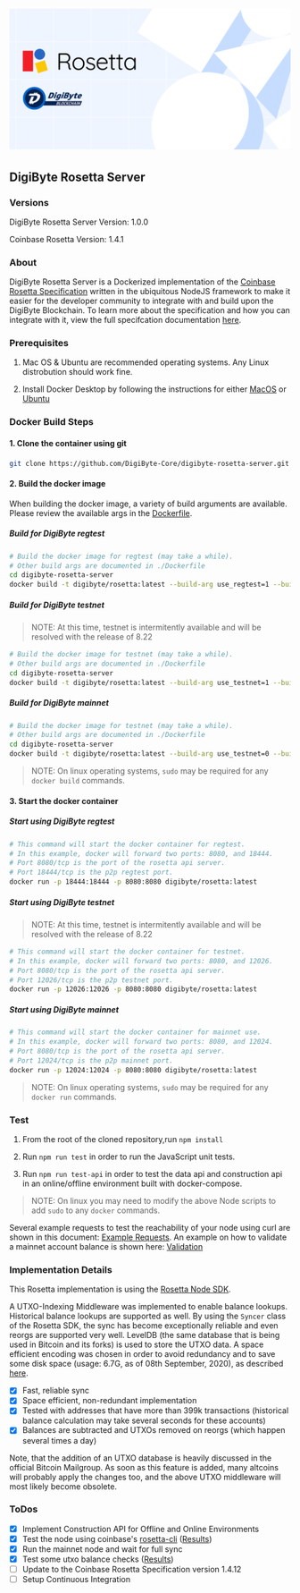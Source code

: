 # ![DigiByte Rosetta Server](./docs/images/banner.png)

## DigiByte Rosetta Server

### Versions

DigiByte Rosetta Server Version: 1.0.0

Coinbase Rosetta Version: 1.4.1

### About

DigiByte Rosetta Server is a Dockerized implementation of the [Coinbase Rosetta Specification](https://www.rosetta-api.org/) written in the ubiquitous NodeJS framework to make it easier for the developer community to integrate with and build upon the DigiByte Blockchain.  To learn more about the specification and how you can integrate with it, view the full specifcation documentation [here](https://www.rosetta-api.org/docs/Reference.html).

### Prerequisites

1. Mac OS & Ubuntu are recommended operating systems.  Any Linux distrobution should work fine.

1. Install Docker Desktop by following the instructions for either [MacOS](https://docs.docker.com/desktop/install/mac-install/) or [Ubuntu](https://docs.docker.com/desktop/install/linux-install/)

### Docker Build Steps

#### 1. Clone the container using git

```bash
git clone https://github.com/DigiByte-Core/digibyte-rosetta-server.git
```

#### 2. Build the docker image

When building the docker image, a variety of build arguments are available.  Please review the available args in the [Dockerfile](./Dockerfile).  

##### Build for DigiByte regtest

```bash
# Build the docker image for regtest (may take a while).
# Other build args are documented in ./Dockerfile
cd digibyte-rosetta-server
docker build -t digibyte/rosetta:latest --build-arg use_regtest=1 --build-arg regtest_simulate_mining=1 --build-arg parallize_build=4 .
```

##### Build for DigiByte testnet

> NOTE: At this time, testnet is intermitently available and will be resolved with the release of 8.22

```bash
# Build the docker image for testnet (may take a while).
# Other build args are documented in ./Dockerfile
cd digibyte-rosetta-server
docker build -t digibyte/rosetta:latest --build-arg use_testnet=1 --build-arg parallize_build=4 .
```

##### Build for DigiByte mainnet

```bash
# Build the docker image for testnet (may take a while).
# Other build args are documented in ./Dockerfile
cd digibyte-rosetta-server
docker build -t digibyte/rosetta:latest --build-arg use_testnet=0 --build-arg parallize_build=4 .
```

> NOTE: On linux operating systems, `sudo` may be required for any `docker build` commands.

#### 3. Start the docker container

##### Start using DigiByte regtest

```bash
# This command will start the docker container for regtest.
# In this example, docker will forward two ports: 8080, and 18444.
# Port 8080/tcp is the port of the rosetta api server.
# Port 18444/tcp is the p2p regtest port.
docker run -p 18444:18444 -p 8080:8080 digibyte/rosetta:latest
```

##### Start using DigiByte testnet

> NOTE: At this time, testnet is intermitently available and will be resolved with the release of 8.22

```bash
# This command will start the docker container for testnet.
# In this example, docker will forward two ports: 8080, and 12026.
# Port 8080/tcp is the port of the rosetta api server.
# Port 12026/tcp is the p2p testnet port.
docker run -p 12026:12026 -p 8080:8080 digibyte/rosetta:latest
```

##### Start using DigiByte mainnet

```bash
# This command will start the docker container for mainnet use.
# In this example, docker will forward two ports: 8080, and 12024.
# Port 8080/tcp is the port of the rosetta api server.
# Port 12024/tcp is the p2p mainnet port.
docker run -p 12024:12024 -p 8080:8080 digibyte/rosetta:latest
```

> NOTE: On linux operating systems, `sudo` may be required for any `docker run` commands.

### Test

1. From the root of the cloned repository,run `npm install`

2. Run `npm run test` in order to run the JavaScript unit tests.

3. Run `npm run test-api` in order to test the data api and construction api in an online/offline environment built with docker-compose.

> NOTE: On linux you may need to modify the above Node scripts to add `sudo` to any `docker` commands.

Several example requests to test the reachability of your node using curl are shown in this document: [Example Requests](./docs/ExampleRequests.md).
An example on how to validate a mainnet account balance is shown here: [Validation](./docs/Validation.md)

### Implementation Details

This Rosetta implementation is using the [Rosetta Node SDK](https://github.com/DigiByte-Core/digibyte-rosetta-nodeapi.git).

A UTXO-Indexing Middleware was implemented to enable balance lookups. Historical balance lookups are supported as well.
By using the `Syncer` class of the Rosetta SDK, the sync has become exceptionally reliable and even reorgs are supported very well. LevelDB (the same database that is being used in Bitcoin and its forks) is used to store the UTXO data. A space efficient encoding was chosen in order to avoid redundancy and to save some disk space (usage: 6.7G, as of 08th September, 2020), as described [here](docs/utxoIndexer.md).

- [x] Fast, reliable sync
- [x] Space efficient, non-redundant implementation
- [x] Tested with addresses that have more than 399k transactions (historical balance calculation may take several seconds for these accounts)
- [x] Balances are subtracted and UTXOs removed on reorgs (which happen several times a day)

Note, that the addition of an UTXO database is heavily discussed in the official Bitcoin Mailgroup. As soon as this feature is added, many altcoins will probably apply the changes too, and the above UTXO middleware will most likely become obsolete.

### ToDos

- [x] Implement Construction API for Offline and Online Environments
- [x] Test the node using coinbase's [rosetta-cli](https://github.com/coinbase/rosetta-cli.git) ([Results](docs/LivenetValidationResults.md))
- [x] Run the mainnet node and wait for full sync
- [x] Test some utxo balance checks ([Results](docs/Validation.md))
- [ ] Update to the Coinbase Rosetta Specification version 1.4.12
- [ ] Setup Continuous Integration
